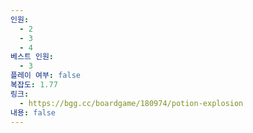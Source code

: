 ```yaml
---
인원:
  - 2
  - 3
  - 4
베스트 인원:
  - 3
플레이 여부: false
복잡도: 1.77
링크:
  - https://bgg.cc/boardgame/180974/potion-explosion
내용: false
---
```

